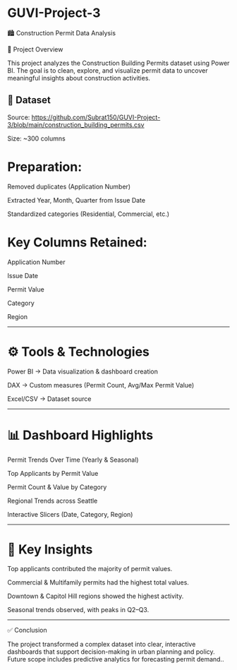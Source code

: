 # GUVI-Project-3
🏙 Construction Permit Data Analysis

📌 Project Overview

This project analyzes the Construction Building Permits dataset using Power BI. The goal is to clean, explore, and visualize permit data to uncover meaningful insights about construction activities.


##  📂 Dataset

Source: https://github.com/Subrat150/GUVI-Project-3/blob/main/construction_building_permits.csv

Size: ~300 columns

# Preparation:

Removed duplicates (Application Number)

Extracted Year, Month, Quarter from Issue Date

Standardized categories (Residential, Commercial, etc.)


# Key Columns Retained:

Application Number

Issue Date

Permit Value

Category

Region



---

# ⚙ Tools & Technologies

Power BI → Data visualization & dashboard creation

DAX → Custom measures (Permit Count, Avg/Max Permit Value)

Excel/CSV → Dataset source



---

# 📊 Dashboard Highlights

Permit Trends Over Time (Yearly & Seasonal)

Top Applicants by Permit Value

Permit Count & Value by Category

Regional Trends across Seattle

Interactive Slicers (Date, Category, Region)



---

# 🔎 Key Insights

Top applicants contributed the majority of permit values.

Commercial & Multifamily permits had the highest total values.

Downtown & Capitol Hill regions showed the highest activity.

Seasonal trends observed, with peaks in Q2–Q3.



---

✅ Conclusion

The project transformed a complex dataset into clear, interactive dashboards that support decision-making in urban planning and policy. Future scope includes predictive analytics for forecasting permit demand..

